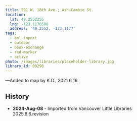 ```yaml
---
title: 591 W. 18th Ave.; Ash—Cambie St.
location:
  lat: 49.2552255
  lng: -123.1176588
  address: '49.2552, -123.1177'
tags:
  - kml-import
  - outdoor
  - book-exchange
  - red-marker
  - active
photo: /images/libraries/placeholder-library.jpg
library_id: 00298
---
```

—Added to map by K.D., 2021 6 16.

## History
- **2024-Aug-08** - Imported from Vancouver Little Libraries 2025.8.6.revision
